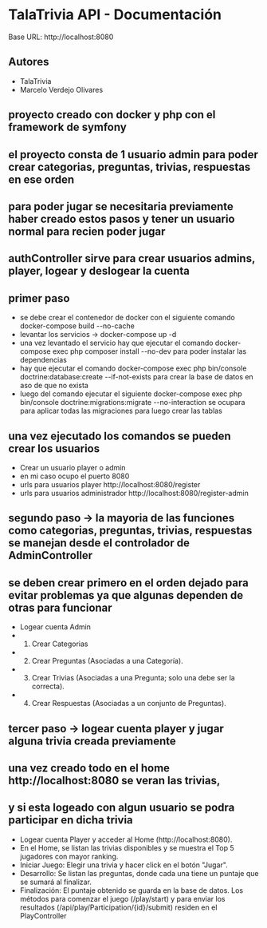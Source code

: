 # TalaTrivia API - Documentación 
Base URL: http://localhost:8080

## Autores
- TalaTrivia
- Marcelo Verdejo Olivares
## proyecto creado con docker y php con el framework de symfony
## el proyecto consta de 1 usuario admin para poder crear categorias, preguntas, trivias, respuestas en ese orden 
## para poder jugar se necesitaria previamente haber creado estos pasos y tener un usuario normal para recien poder jugar
## authController sirve para crear usuarios admins, player, logear y deslogear la cuenta
## primer paso
- se debe crear el contenedor de docker con el siguiente comando docker-compose build --no-cache
- levantar los servicios -> docker-compose up -d
- una vez levantado el servicio hay que ejecutar el comando docker-compose exec php composer install --no-dev para poder instalar las dependencias
- hay que ejecutar el comando docker-compose exec php bin/console doctrine:database:create --if-not-exists para crear la base de datos en aso de que no exista
- luego del comando ejecutar el siguiente docker-compose exec php bin/console doctrine:migrations:migrate --no-interaction se ocupara para aplicar todas las migraciones para luego crear las tablas
## una vez ejecutado los comandos se pueden crear los usuarios
- Crear un usuario player o admin
- en mi caso ocupo el puerto 8080
- urls para usuarios player http://localhost:8080/register
- urls para usuarios administrador http://localhost:8080/register-admin
## segundo paso -> la mayoria de las funciones como categorias, preguntas, trivias, respuestas se manejan desde el controlador de AdminController
## se deben crear primero en el orden dejado para evitar problemas ya que algunas dependen de otras para funcionar
- Logear cuenta Admin
- 1) Crear Categorias
- 2) Crear Preguntas (Asociadas a una Categoría).
- 3) Crear Trivias (Asociadas a una Pregunta; solo una debe ser la correcta).
- 4) Crear Respuestas (Asociadas a un conjunto de Preguntas).

## tercer paso -> logear cuenta player y jugar alguna trivia creada previamente
## una vez creado todo en el home http://localhost:8080 se veran las trivias,
##  y si esta logeado con algun usuario se podra participar en dicha trivia
- Logear cuenta Player y acceder al Home (http://localhost:8080).
- En el Home, se listan las trivias disponibles y se muestra el Top 5 jugadores con mayor ranking.
- Iniciar Juego: Elegir una trivia y hacer click en el botón "Jugar".
- Desarrollo: Se listan las preguntas, donde cada una tiene un puntaje que se sumará al finalizar.
- Finalización: El puntaje obtenido se guarda en la base de datos. Los métodos para comenzar el juego (/play/start) y para enviar los resultados (/api/play/Participation/{id}/submit) residen en el PlayController